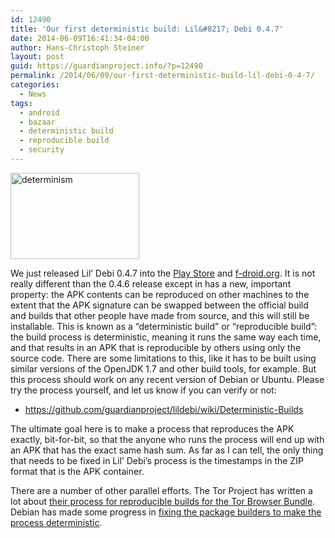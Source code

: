 ```yaml
---
id: 12490
title: 'Our first deterministic build: Lil&#8217; Debi 0.4.7'
date: 2014-06-09T16:41:34-04:00
author: Hans-Christoph Steiner
layout: post
guid: https://guardianproject.info/?p=12490
permalink: /2014/06/09/our-first-deterministic-build-lil-debi-0-4-7/
categories:
  - News
tags:
  - android
  - bazaar
  - deterministic build
  - reproducible build
  - security
---
```

[<img src="https://guardianproject.info/wp-content/uploads/2014/06/determinism.gif" alt="determinism" width="206" height="138" class="alignright size-thumbnail wp-image-12493" />](http://abyss.uoregon.edu/~js/ast123/lectures/lec05.html)

We just released Lil&#8217; Debi 0.4.7 into the <a href="https://play.google.com/store/apps/details?id=info.guardianproject.lildebi" target="_blank">Play Store</a> and <a href="https://f-droid.org/repository/browse/?fdid=info.guardianproject.lildebi" target="_blank">f-droid.org</a>. It is not really different than the 0.4.6 release except in has a new, important property: the APK contents can be reproduced on other machines to the extent that the APK signature can be swapped between the official build and builds that other people have made from source, and this will still be installable. This is known as a &#8220;deterministic build&#8221; or &#8220;reproducible build&#8221;: the build process is deterministic, meaning it runs the same way each time, and that results in an APK that is reproducible by others using only the source code. There are some limitations to this, like it has to be built using similar versions of the OpenJDK 1.7 and other build tools, for example. But this process should work on any recent version of Debian or Ubuntu. Please try the process yourself, and let us know if you can verify or not:

  * <a href="https://github.com/guardianproject/lildebi/wiki/Deterministic-Builds" target="_blank">https://github.com/guardianproject/lildebi/wiki/Deterministic-Builds</a>

The ultimate goal here is to make a process that reproduces the APK exactly, bit-for-bit, so that the anyone who runs the process will end up with an APK that has the exact same hash sum. As far as I can tell, the only thing that needs to be fixed in Lil&#8217; Debi&#8217;s process is the timestamps in the ZIP format that is the APK container.

There are a number of other parallel efforts. The Tor Project has written a lot about <a href="https://blog.torproject.org/category/tags/deterministic-builds" target="_blank">their process for reproducible builds for the Tor Browser Bundle</a>. Debian has made some progress in <a href="https://wiki.debian.org/ReproducibleBuilds" target="_blank">fixing the package builders to make the process deterministic</a>.